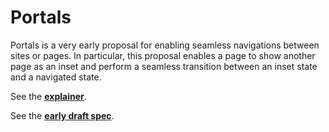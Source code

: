 # Portals
Portals is a very early proposal for enabling seamless navigations between sites or pages. In particular, this proposal enables a page to show another page as an inset and perform a seamless transition between an inset state and a navigated state.

See the **[explainer](https://github.com/WICG/portals/blob/master/explainer.md)**.

See the **[early draft spec](https://wicg.github.io/portals/)**.
